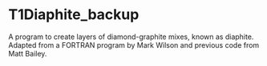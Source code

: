 # T1Diaphite_backup


A program to create layers of diamond-graphite mixes, known as diaphite.
Adapted from a FORTRAN program by Mark Wilson and previous code from
Matt Bailey.
